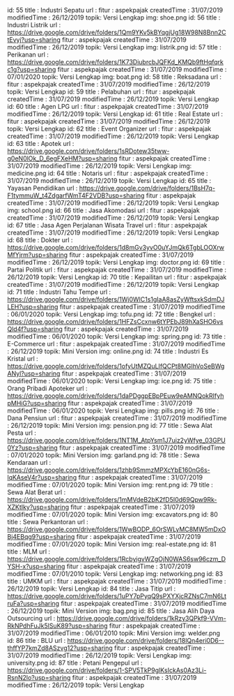 





id: 55
title : Industri Sepatu
url :
fitur : aspekpajak
createdTime : 31/07/2019
modifiedTime : 26/12/2019
topik: Versi Lengkap
img: shoe.png
id: 56
title : Industri Listrik
url : https://drive.google.com/drive/folders/1Qm9YKv5kBYqgjUg18W98N8Bnn2CtEvyj?usp=sharing
fitur : aspekpajak
createdTime : 31/07/2019
modifiedTime : 26/12/2019
topik: Versi Lengkap
img: listrik.png
id: 57
title : Perikanan
url : https://drive.google.com/drive/folders/1K73DiubrcbJQFKd_KMQb9ftHqfqrkc1g?usp=sharing
fitur : aspekpajak
createdTime : 31/07/2019
modifiedTime : 07/01/2020
topik: Versi Lengkap
img: boat.png
id: 58
title : Reksadana
url :
fitur : aspekpajak
createdTime : 31/07/2019
modifiedTime : 26/12/2019
topik: Versi Lengkap
id: 59
title : Pelabuhan
url :
fitur : aspekpajak
createdTime : 31/07/2019
modifiedTime : 26/12/2019
topik: Versi Lengkap
id: 60
title : Agen LPG
url :
fitur : aspekpajak
createdTime : 31/07/2019
modifiedTime : 26/12/2019
topik: Versi Lengkap
id: 61
title : Real Estate
url :
fitur : aspekpajak
createdTime : 31/07/2019
modifiedTime : 26/12/2019
topik: Versi Lengkap
id: 62
title : Event Organizer
url :
fitur : aspekpajak
createdTime : 31/07/2019
modifiedTime : 26/12/2019
topik: Versi Lengkap
id: 63
title : Apotek
url : https://drive.google.com/drive/folders/1sRDotew35tww-g0eN0lOk_D_6egFXeHM?usp=sharing
fitur : aspekpajak
createdTime : 31/07/2019
modifiedTime : 26/12/2019
topik: Versi Lengkap
img: medicine.png
id: 64
title : Notaris
url :
fitur : aspekpajak
createdTime : 31/07/2019
modifiedTime : 26/12/2019
topik: Versi Lengkap
id: 65
title : Yayasan Pendidikan
url : https://drive.google.com/drive/folders/1BsH7q-F1tymmuW_t4ZdgarfWmT4F2VDB?usp=sharing
fitur : aspekpajak
createdTime : 31/07/2019
modifiedTime : 26/12/2019
topik: Versi Lengkap
img: school.png
id: 66
title : Jasa Akomodasi
url :
fitur : aspekpajak
createdTime : 31/07/2019
modifiedTime : 26/12/2019
topik: Versi Lengkap
id: 67
title : Jasa Agen Perjalanan Wisata Travel
url :
fitur : aspekpajak
createdTime : 31/07/2019
modifiedTime : 26/12/2019
topik: Versi Lengkap
id: 68
title : Dokter
url : https://drive.google.com/drive/folders/1d8mGv3yvO0uYJmQk6TgbLOOXrwMfYjrm?usp=sharing
fitur : aspekpajak
createdTime : 31/07/2019
modifiedTime : 26/12/2019
topik: Versi Lengkap
img: doctor.png
id: 69
title : Partai Politik
url :
fitur : aspekpajak
createdTime : 31/07/2019
modifiedTime : 26/12/2019
topik: Versi Lengkap
id: 70
title : Kepailitan
url :
fitur : aspekpajak
createdTime : 31/07/2019
modifiedTime : 26/12/2019
topik: Versi Lengkap
id: 71
title : Industri Tahu Tempe
url : https://drive.google.com/drive/folders/1Wj0WlC1s1gIaA8asZyWftsxkSdmDJLEH?usp=sharing
fitur : aspekpajak
createdTime : 31/07/2019
modifiedTime : 06/01/2020
topik: Versi Lengkap
img: tofu.png
id: 72
title : Bengkel
url : https://drive.google.com/drive/folders/1HFZsCcxnw6tYPEbJ89hXaSHO6vsQld4f?usp=sharing
fitur : aspekpajak
createdTime : 31/07/2019
modifiedTime : 06/01/2020
topik: Versi Lengkap
img: spring.png
id: 73
title : E-Commerce
url :
fitur : aspekpajak
createdTime : 31/07/2019
modifiedTime : 26/12/2019
topik: Mini Version
img: online.png
id: 74
title : Industri Es Kristal
url : https://drive.google.com/drive/folders/1ofyUtMZQuLIfQCPt8MGIhVoSeBWgANyl?usp=sharing
fitur : aspekpajak
createdTime : 31/07/2019
modifiedTime : 06/01/2020
topik: Versi Lengkap
img: ice.png
id: 75
title : Orang Pribadi Apoteker
url : https://drive.google.com/drive/folders/1daPDggpEBpPEuw9eAMNQokRIfyhpMHiG?usp=sharing
fitur : aspekpajak
createdTime : 31/07/2019
modifiedTime : 06/01/2020
topik: Versi Lengkap
img: pills.png
id: 76
title : Dana Pensiun
url :
fitur : aspekpajak
createdTime : 31/07/2019
modifiedTime : 26/12/2019
topik: Mini Version
img: pension.png
id: 77
title : Sewa Alat Pesta
url : https://drive.google.com/drive/folders/1NT1M_AtpYsm1J7uiz2yWfye_03GPU0Yz?usp=sharing
fitur : aspekpajak
createdTime : 31/07/2019
modifiedTime : 07/01/2020
topik: Mini Version
img: garland.png
id: 78
title : Sewa Kendaraan
url : https://drive.google.com/drive/folders/1zhb9SmmzMPXcYbE160nG6s-lqKAseV4r?usp=sharing
fitur : aspekpajak
createdTime : 31/07/2019
modifiedTime : 07/01/2020
topik: Mini Version
img: rent.png
id: 79
title : Sewa Alat Berat
url : https://drive.google.com/drive/folders/1mMVdeB2bK2fD5I0d69Qpw9Rk-XZKtIky?usp=sharing
fitur : aspekpajak
createdTime : 31/07/2019
modifiedTime : 07/01/2020
topik: Mini Version
img: excavators.png
id: 80
title : Sewa Perkantoran
url : https://drive.google.com/drive/folders/1WwBODP_6OrSWLyMC8MW5mDxOBj4EBqg9?usp=sharing
fitur : aspekpajak
createdTime : 31/07/2019
modifiedTime : 07/01/2020
topik: Mini Version
img: real-estate.png
id: 81
title : MLM
url : https://drive.google.com/drive/folders/1RcbyigvWZgOjN0WAS6sw96czm_DYSH-x?usp=sharing
fitur : aspekpajak
createdTime : 31/07/2019
modifiedTime : 07/01/2010
topik: Versi Lengkap
img: networking.png
id: 83
title : UMKM
url :
fitur : aspekpajak
createdTime : 31/07/2019
modifiedTime : 26/12/2019
topik: Versi Lengkap
id: 84
title : Jasa Titip
url : https://drive.google.com/drive/folders/1uPY7pPyqQ9sPXYXjcRZNsC7mN6LtruFa?usp=sharing
fitur : aspekpajak
createdTime : 31/07/2019
modifiedTime : 26/12/2019
topik: Mini Version
img: bag.png
id: 85
title : Jasa Alih Daya Outsourcing
url : https://drive.google.com/drive/folders/1kRzy3QPkf9-VVm-RkNPdhFuJk5lSuK89?usp=sharing
fitur : aspekpajak
createdTime : 31/07/2019
modifiedTime : 06/01/2010
topik: Mini Version
img: welder.png
id: 86
title : BLU
url : https://drive.google.com/drive/folders/18lQn4eri0D6--thffYP7kmZd8ASzvg12?usp=sharing
fitur : aspekpajak
createdTime : 31/07/2019
modifiedTime : 26/12/2019
topik: Versi Lengkap
img: university.png
id: 87
title : Petani Pengepul
url : https://drive.google.com/drive/folders/1-SPV5TkP9glKsIckAs0Az3Li-RsnN2lo?usp=sharing
fitur : aspekpajak
createdTime : 31/07/2019
modifiedTime : 26/12/2019
topik: Versi Lengkap